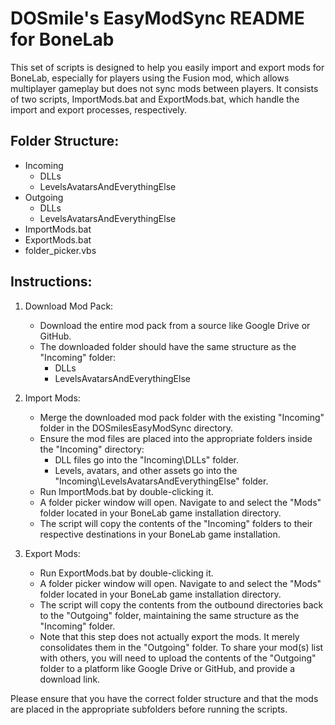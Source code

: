 DOSmile's EasyModSync README for BoneLab
======================================

This set of scripts is designed to help you easily import and export mods for BoneLab, especially for players using the Fusion mod, which allows multiplayer gameplay but does not sync mods between players. It consists of two scripts, ImportMods.bat and ExportMods.bat, which handle the import and export processes, respectively.

Folder Structure:
-----------------
- Incoming
  - DLLs
  - LevelsAvatarsAndEverythingElse
- Outgoing
  - DLLs
  - LevelsAvatarsAndEverythingElse
- ImportMods.bat
- ExportMods.bat
- folder_picker.vbs

Instructions:
--------------

1. Download Mod Pack:
   - Download the entire mod pack from a source like Google Drive or GitHub.
   - The downloaded folder should have the same structure as the "Incoming" folder:
     * DLLs
     * LevelsAvatarsAndEverythingElse

2. Import Mods:
   - Merge the downloaded mod pack folder with the existing "Incoming" folder in the DOSmilesEasyModSync directory.
   - Ensure the mod files are placed into the appropriate folders inside the "Incoming" directory:
     * DLL files go into the "Incoming\DLLs" folder.
     * Levels, avatars, and other assets go into the "Incoming\LevelsAvatarsAndEverythingElse" folder.
   - Run ImportMods.bat by double-clicking it.
   - A folder picker window will open. Navigate to and select the "Mods" folder located in your BoneLab game installation directory.
   - The script will copy the contents of the "Incoming" folders to their respective destinations in your BoneLab game installation.

3. Export Mods:
   - Run ExportMods.bat by double-clicking it.
   - A folder picker window will open. Navigate to and select the "Mods" folder located in your BoneLab game installation directory.
   - The script will copy the contents from the outbound directories back to the "Outgoing" folder, maintaining the same structure as the "Incoming" folder.
   - Note that this step does not actually export the mods. It merely consolidates them in the "Outgoing" folder. To share your mod(s) list with others, you will need to upload the contents of the "Outgoing" folder to a platform like Google Drive or GitHub, and provide a download link.

Please ensure that you have the correct folder structure and that the mods are placed in the appropriate subfolders before running the scripts.
